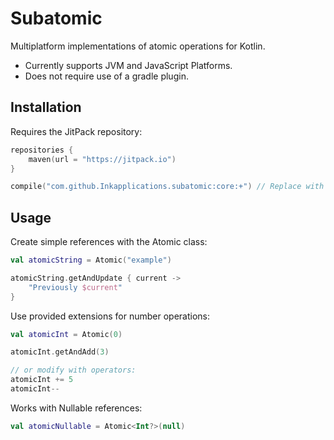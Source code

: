 Subatomic
=========

Multiplatform implementations of atomic operations for Kotlin.

 - Currently supports JVM and JavaScript Platforms.
 - Does not require use of a gradle plugin.

Installation
------------

Requires the JitPack repository:

```kotlin
repositories {
    maven(url = "https://jitpack.io")
}
```

```kotlin
compile("com.github.Inkapplications.subatomic:core:+") // Replace with exact version
```

Usage
-----

Create simple references with the Atomic class:

```kotlin
val atomicString = Atomic("example")

atomicString.getAndUpdate { current ->
    "Previously $current"
}
```

Use provided extensions for number operations:

```kotlin
val atomicInt = Atomic(0)

atomicInt.getAndAdd(3)

// or modify with operators:
atomicInt += 5
atomicInt--
```

Works with Nullable references:

```kotlin
val atomicNullable = Atomic<Int?>(null)
```
